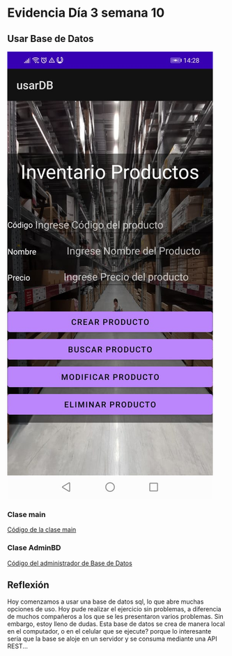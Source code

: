 # Evidencia Día 3 semana 10
## Usar Base de Datos
![captura-ingresar-valores](./captura.jpeg)
### Clase main
[Código de la clase main](./)
### Clase AdminBD
[Código del administrador de Base de Datos](./)
## Reflexión
Hoy comenzamos a usar una base de datos sql, lo que abre muchas opciones de uso. Hoy pude realizar el ejercicio sin problemas, a diferencia de muchos compañeros a los que se les presentaron varios problemas. Sin embargo, estoy lleno de dudas. Esta base de datos se crea de manera local en el computador, o en el celular que se ejecute? porque lo interesante sería que la base se aloje en un servidor y se consuma mediante una API REST...